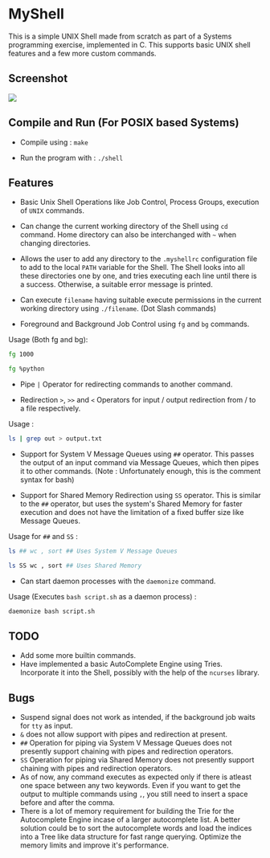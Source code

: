 # MyShell

This is a simple UNIX Shell made from scratch as part of a Systems programming exercise, implemented in C. This supports basic UNIX shell features and a few more custom commands.

## Screenshot

![](https://i.imgur.com/NFA9z5f.png)


## Compile and Run (For POSIX based Systems)
* Compile using :
`make`

* Run the program with :
`./shell`

## Features
* Basic Unix Shell Operations like Job Control, Process Groups, execution of `UNIX` commands.

* Can change the current working directory of the Shell using `cd` command. Home directory can also be interchanged with `~` when changing directories.

* Allows the user to add any directory to the `.myshellrc` configuration file to add to the local `PATH` variable for the Shell. The Shell looks into all these directories one by one, and tries executing each line until there is a success. Otherwise, a suitable error message is printed.

* Can execute `filename` having suitable execute permissions in the current working directory using `./filename`. (Dot Slash commands)

* Foreground and Background Job Control using `fg` and `bg` commands.

Usage (Both fg and bg):

```bash
fg 1000

fg %python
```

* Pipe `|` Operator for redirecting commands to another command.

* Redirection `>`, `>>` and `<` Operators for input / output redirection from / to a file respectively.

Usage :

```bash
ls | grep out > output.txt
```

* Support for System V Message Queues using `##` operator. This passes the output of an input command via Message Queues, which then pipes it to other commands.
(Note : Unfortunately enough, this is the comment syntax for bash)

* Support for Shared Memory Redirection using `SS` operator. This is similar to the `##` operator, but uses the system's Shared Memory for faster execution and does not have the limitation of a fixed buffer size like Message Queues.

Usage for `##` and `SS` :

```bash
ls ## wc , sort ## Uses System V Message Queues

ls SS wc , sort ## Uses Shared Memory
```

* Can start daemon processes with the `daemonize` command.

Usage (Executes `bash script.sh` as a daemon process) :

```bash
daemonize bash script.sh
```

## TODO
* Add some more builtin commands.
* Have implemented a basic AutoComplete Engine using Tries. Incorporate it into the Shell, possibly with the help of the `ncurses` library.

## Bugs
* Suspend signal does not work as intended, if the background job waits for `tty` as input.
* `&` does not allow support with pipes and redirection at present.
* `##` Operation for piping via System V Message Queues does not presently support chaining with pipes and redirection operators.
* `SS` Operation for piping via Shared Memory does not presently support chaining with pipes and redirection operators.
* As of now, any command executes as expected only if there is atleast one space between any two keywords. Even if you want to get the output to multiple commands using `,`, you still need to insert a space before and after the comma.
* There is a lot of memory requirement for building the Trie for the Autocomplete Engine incase of a larger autocomplete list. A better solution could be to sort the autocomplete words and load the indices into a Tree like data structure for fast range querying. Optimize the memory limits and improve it's performance.
